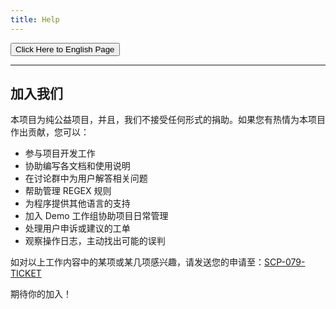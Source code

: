 ```yaml
---
title: Help
---
```


<link rel="stylesheet" href="/css/chinese.css">
<button onmouseover="PlaySound('totop1')" onmouseout="StopSound('totop1')" onclick="window.location.href = '/help/';" class="en">Click Here to English Page</button>

---

## 加入我们

本项目为纯公益项目，并且，我们不接受任何形式的捐助。如果您有热情为本项目作出贡献，您可以：

- 参与项目开发工作
- 协助编写各文档和使用说明
- 在讨论群中为用户解答相关问题
- 帮助管理 REGEX 规则
- 为程序提供其他语言的支持
- 加入 Demo 工作组协助项目日常管理
- 处理用户申诉或建议的工单
- 观察操作日志，主动找出可能的误判

如对以上工作内容中的某项或某几项感兴趣，请发送您的申请至：[SCP-079-TICKET](https://t.me/SCP_079_TICKET_BOT)

期待你的加入！

<audio src="/audio/door/dooropenpage.ogg" autoplay></audio>
